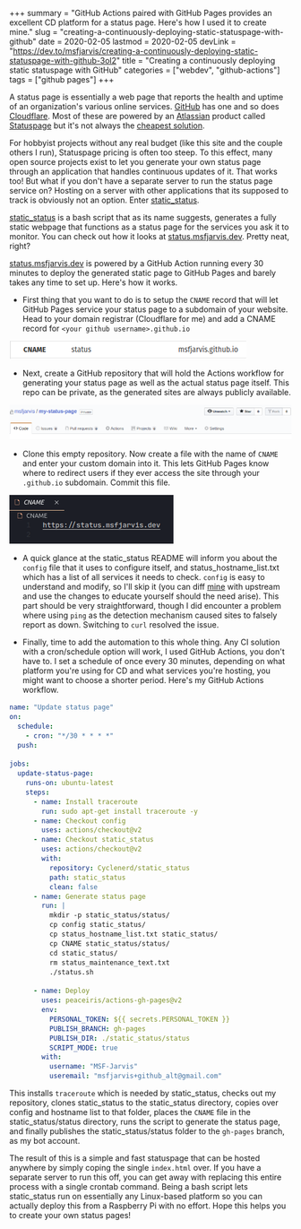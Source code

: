 +++
summary = "GitHub Actions paired with GitHub Pages provides an excellent CD platform for a status page. Here's how I used it to create mine."
slug = "creating-a-continuously-deploying-static-statuspage-with-github"
date = 2020-02-05
lastmod = 2020-02-05
devLink = "https://dev.to/msfjarvis/creating-a-continuously-deploying-static-statuspage-with-github-3ol2"
title = "Creating a continuously deploying static statuspage with GitHub"
categories = ["webdev", "github-actions"]
tags = ["github pages"]
+++

A status page is essentially a web page that reports the health and uptime of an organization's various online services. [GitHub](https://www.githubstatus.com/) has one and so does [Cloudflare](https://www.cloudflarestatus.com/). Most of these are powered by an [Atlassian](https://www.atlassian.com/) product called [Statuspage](https://www.statuspage.io/) but it's not always the [cheapest solution](https://www.statuspage.io/pricing?tab=public).

For hobbyist projects without any real budget (like this site and the couple others I run), Statuspage pricing is often too steep. To this effect, many open source projects exist to let you generate your own status page through an application that handles continuous updates of it. That works too! But what if you don't have a separate server to run the status page service on? Hosting on a server with other applications that its supposed to track is obviously not an option. Enter [static_status](https://github.com/Cyclenerd/static_status).

[static_status](https://github.com/Cyclenerd/static_status) is a bash script that as its name suggests, generates a fully static webpage that functions as a status page for the services you ask it to monitor. You can check out how it looks at [status.msfjarvis.dev](https://status.msfjarvis.dev). Pretty neat, right?

[status.msfjarvis.dev](https://status.msfjarvis.dev) is powered by a GitHub Action running every 30 minutes to deploy the generated static page to GitHub Pages and barely takes any time to set up. Here's how it works.

- First thing that you want to do is to setup the `CNAME` record that will let GitHub Pages service your status page to a subdomain of your website. Head to your domain registrar (Cloudflare for me) and add a CNAME record for `<your github username>.github.io`

![CNAME record for status.msfjarvis.dev at Cloudflare](statuspage_cname_record.webp)

- Next, create a GitHub repository that will hold the Actions workflow for generating your status page as well as the actual status page itself. This repo can be private, as the generated sites are always publicly available.

![GitHub repository for our status page](statuspage_github_repo.webp)

- Clone this empty repository. Now create a file with the name of `CNAME` and enter your custom domain into it. This lets GitHub Pages know where to redirect users if they ever access the site through your `.github.io` subdomain. Commit this file.

![CNAME file in repository](statuspage_cname_file.webp)

- A quick glance at the static_status README will inform you about the `config` file that it uses to configure itself, and status_hostname_list.txt which has a list of all services it needs to check. `config` is easy to understand and modify, so I'll skip it (you can diff [mine](https://github.com/msfjarvis/status.msfjarvis.dev/blob/master/config) with upstream and use the changes to educate yourself should the need arise). This part should be very straightforward, though I did encounter a problem where using `ping` as the detection mechanism caused sites to falsely report as down. Switching to `curl` resolved the issue.

- Finally, time to add the automation to this whole thing. Any CI solution with a cron/schedule option will work, I used GitHub Actions, you don't have to. I set a schedule of once every 30 minutes, depending on what platform you're using for CD and what services you're hosting, you might want to choose a shorter period. Here's my GitHub Actions workflow.

```yaml
name: "Update status page"
on:
  schedule:
    - cron: "*/30 * * * *"
  push:

jobs:
  update-status-page:
    runs-on: ubuntu-latest
    steps:
      - name: Install traceroute
        run: sudo apt-get install traceroute -y
      - name: Checkout config
        uses: actions/checkout@v2
      - name: Checkout static_status
        uses: actions/checkout@v2
        with:
          repository: Cyclenerd/static_status
          path: static_status
          clean: false
      - name: Generate status page
        run: |
          mkdir -p static_status/status/
          cp config static_status/
          cp status_hostname_list.txt static_status/
          cp CNAME static_status/status/
          cd static_status/
          rm status_maintenance_text.txt
          ./status.sh

      - name: Deploy
        uses: peaceiris/actions-gh-pages@v2
        env:
          PERSONAL_TOKEN: ${{ secrets.PERSONAL_TOKEN }}
          PUBLISH_BRANCH: gh-pages
          PUBLISH_DIR: ./static_status/status
          SCRIPT_MODE: true
        with:
          username: "MSF-Jarvis"
          useremail: "msfjarvis+github_alt@gmail.com"
```

This installs `traceroute` which is needed by static_status, checks out my repository, clones static_status to the static_status directory, copies over config and hostname list to that folder, places the `CNAME` file in the static_status/status directory, runs the script to generate the status page, and finally publishes the static_status/status folder to the `gh-pages` branch, as my bot account.

The result of this is a simple and fast statuspage that can be hosted anywhere by simply coping the single `index.html` over. If you have a separate server to run this off, you can get away with replacing this entire process with a single crontab command. Being a bash script lets static_status run on essentially any Linux-based platform so you can actually deploy this from a Raspberry Pi with no effort. Hope this helps you to create your own status pages!
